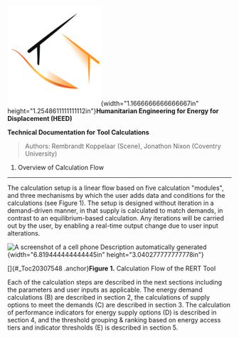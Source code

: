 ![](.//media/image1.png){width="1.1666666666666667in"
height="1.2548611111111112in"}**Humanitarian Engineering for Energy for
Displacement (HEED)**

**Technical Documentation for Tool Calculations**

> Authors: Rembrandt Koppelaar (Scene), Jonathon Nixon (Coventry
> University)

1. Overview of Calculation Flow
-------------------------------

The calculation setup is a linear flow based on five calculation
"modules", and three mechanisms by which the user adds data and
conditions for the calculations (see Figure 1). The setup is designed
without iteration in a demand-driven manner, in that supply is
calculated to match demands, in contrast to an equilibrium-based
calculation. Any iterations will be carried out by the user, by enabling
a real-time output change due to user input alterations.

![A screenshot of a cell phone Description automatically
generated](.//media/image2.jpg){width="6.819444444444445in"
height="3.040277777777778in"}

[]{#_Toc20307548 .anchor}**Figure** **1.** Calculation Flow of the RERT
Tool

Each of the calculation steps are described in the next sections
including the parameters and user inputs as applicable. The energy
demand calculations (B) are described in section 2, the calculations of
supply options to meet the demands (C) are described in section 3. The
calculation of performance indicators for energy supply options (D) is
described in section 4, and the threshold grouping & ranking based on
energy access tiers and indicator thresholds (E) is described in section
5.